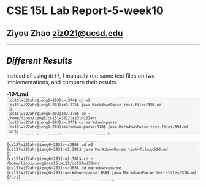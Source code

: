 __CSE 15L Lab Report-5-week10__
=========
## Ziyou Zhao ziz021@ucsd.edu

***

## _**Different Results**_

Instead of using `diff`, I manually run same test files on two implementations, and compare their results.

-**194.md**
![Image](https://github.com/Jameszzyyyyy/cse15l-lab-reports/blob/main/lab5/194.png?raw=true)

![Image](https://github.com/Jameszzyyyyy/cse15l-lab-reports/blob/main/lab5/510.png?raw=true)

